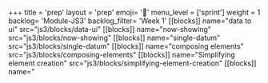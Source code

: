 +++
title = 'prep'
layout = 'prep'
emoji= '📝'
menu_level = ['sprint']
weight = 1
backlog= 'Module-JS3'
backlog_filter= 'Week 1'
[[blocks]]
name="data to ui"
src="js3/blocks/data-ui"
[[blocks]]
name="now-showing"
src="js3/blocks/now-showing"
[[blocks]]
name="single-datum"
src="js3/blocks/single-datum"
[[blocks]]
name="composing elements"
src="js3/blocks/composing-elements"
[[blocks]]
name="Simplifying element creation"
src="js3/blocks/simplifying-element-creation"
[[blocks]]
name="<template>"
src="js3/blocks/template"
[[blocks]]
name="components"
src="js3/blocks/components"
[[blocks]]
name="one-to-one"
src="js3/blocks/one-to-one"
[[blocks]]
name="using-map"
src="js3/blocks/using-map"
[[blocks]]
name= "Prep Teamwork Project"
src= "https://cyf-pd.netlify.app/blocks/prep-teamwork-project/readme/"
+++
